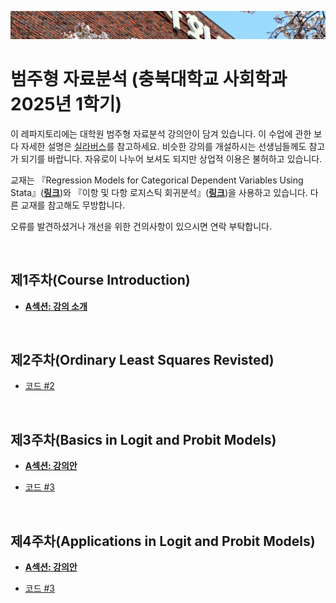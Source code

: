 <p align="center">
  <img src="https://github.com/hxk271/Syllabi/blob/main/sb1.jpg">
</p>

# 범주형 자료분석 (충북대학교 사회학과 2025년 1학기)


이 레파지토리에는 대학원 범주형 자료분석 강의안이 담겨 있습니다. 이 수업에 관한 보다 자세한 설명은 [실라버스](https://github.com/hxk271/Syllabi/blob/main/8969001(2025-1).pdf)를 참고하세요. 비슷한 강의를 개설하시는 선생님들께도 참고가 되기를 바랍니다. 자유로이 나누어 보셔도 되지만 상업적 이용은 불허하고 있습니다.

교재는 『Regression Models for Categorical Dependent Variables Using Stata』([**링크**](https://www.stata.com/bookstore/regression-models-categorical-dependent-variables/))와 『이항 및 다항 로지스틱 회귀분석』([**링크**](https://product.kyobobook.co.kr/detail/S000001281540))을 사용하고 있습니다. 다른 교재를 참고해도 무방합니다.

오류를 발견하셨거나 개선을 위한 건의사항이 있으시면 연락 부탁합니다.

<br/>

## 제1주차(Course Introduction)

-  [**A섹션: 강의 소개**](https://github.com/hxk271/CatData/blob/main/Beamer_범주형자료분석_W01.pdf)


<br/>

## 제2주차(Ordinary Least Squares Revisted)
 
-  [코드 #2](https://github.com/hxk271/CatData/blob/main/W02.do)


<br/>

## 제3주차(Basics in Logit and Probit Models)
 
-  [**A섹션: 강의안**](https://github.com/hxk271/CatData/blob/main/Beamer_범주형자료분석_W03.pdf)

-  [코드 #3](https://github.com/hxk271/CatData/blob/main/W03.do)


<br/>

## 제4주차(Applications in Logit and Probit Models)
 
-  [**A섹션: 강의안**](https://github.com/hxk271/CatData/blob/main/Beamer_범주형자료분석_W04.pdf)

-  [코드 #3](https://github.com/hxk271/CatData/blob/main/W04.do)
